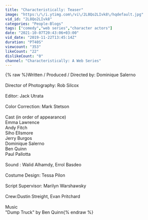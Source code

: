 ```yaml
---
title: "Characteristically: Teaser"
image: "https:\/\/i.ytimg.com\/vi\/2L8Qo2LIvk8\/hqdefault.jpg"
vid_id: "2L8Qo2LIvk8"
categories: "People-Blogs"
tags: ["comedy","web series","character actors"]
date: "2021-10-07T20:43:06+03:00"
vid_date: "2019-11-22T13:45:14Z"
duration: "PT40S"
viewcount: "353"
likeCount: "22"
dislikeCount: "0"
channel: "Characteristically: A Web Series"
---
```

{% raw %}Written / Produced / Directed by: Dominique Salerno <br /><br />Director of Photography: Rob Silcox <br /> <br />Editor: Jack Utrata<br /> <br />Color Correction:  Mark Stetson<br /> <br />Cast (in order of appearance) <br />Emma Lawrence<br />Andy Fitch<br />Siho Ellsmore<br />Jerry Burgos<br />Dominique Salerno<br />Ben Quinn<br />Paul Pallotta<br /> <br />Sound : Walid Alhamdy, Errol Basdeo<br /> <br />Costume Design: Tessa Pilon<br /> <br />Script Supervisor: Marilyn Warshawsky <br /> <br />Crew:Dustin Streight, Evan Pritchard<br /> <br />Music<br />&quot;Dump Truck&quot; by Ben Quinn{% endraw %}
